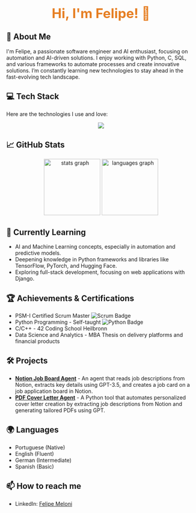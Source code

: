 <div align="center">
  <h1 style="font-size: 2.5em; color: #e67e22;">Hi, I'm Felipe! 👋</h1>
</div>

## 🚀 About Me
I'm Felipe, a passionate software engineer and AI enthusiast, focusing on automation and AI-driven solutions. I enjoy working with Python, C, SQL, and various frameworks to automate processes and create innovative solutions. I’m constantly learning new technologies to stay ahead in the fast-evolving tech landscape.

## 💻 Tech Stack
Here are the technologies I use and love:

<p align="center">
  <a href="https://skillicons.dev">
    <img src="https://skillicons.dev/icons?i=linux,bash,python,r,c,cpp,cs,vscode,git,github,flask,django,docker,mongodb,aws" />
  </a>
</p>

## 📈 GitHub Stats
<div align="center">
  <img src="https://github-readme-stats.vercel.app/api?username=lfpmeloni&count_private=true&hide=prs&show_icons=true&theme=chartreuse-dark&hide_border=true" height="150" alt="stats graph" />
  <img src="https://github-readme-stats.vercel.app/api/top-langs?username=lfpmeloni&layout=compact&card_width=320&langs_count=5&theme=chartreuse-dark&hide_border=true" height="150" alt="languages graph" />
</div>

## 🌱 Currently Learning
- AI and Machine Learning concepts, especially in automation and predictive models.
- Deepening knowledge in Python frameworks and libraries like TensorFlow, PyTorch, and Hugging Face.
- Exploring full-stack development, focusing on web applications with Django.

## 🏆 Achievements & Certifications
- PSM-I Certified Scrum Master ![Scrum Badge](https://img.shields.io/badge/Certified%20Scrum%20Master-green)
- Python Programming - Self-taught ![Python Badge](https://img.shields.io/badge/Python-3.9-blue)
- C/C++ - 42 Coding School Heilbronn
- Data Science and Analytics - MBA Thesis on delivery platforms and financial products

## 🛠️ Projects
- [**Notion Job Board Agent**](https://github.com/lfpmeloni/notion-job-board-agent) - An agent that reads job descriptions from Notion, extracts key details using GPT-3.5, and creates a job card on a job application board in Notion.
- [**PDF Cover Letter Agent**](https://github.com/lfpmeloni/pdf-cover-letter-agent) - A Python tool that automates personalized cover letter creation by extracting job descriptions from Notion and generating tailored PDFs using GPT.

## 🌍 Languages
- Portuguese (Native)
- English (Fluent)
- German (Intermediate)
- Spanish (Basic)

## 📫 How to reach me
- LinkedIn: [Felipe Meloni](https://www.linkedin.com/in/lfpmeloni/)
